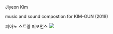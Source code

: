 Jiyeon Kim

music and sound compostion for KIM-GUN (2019)

피아노 스트링 퍼포먼스 
<img src="../img/howling_jiyeonkim_pic.png"><br>


